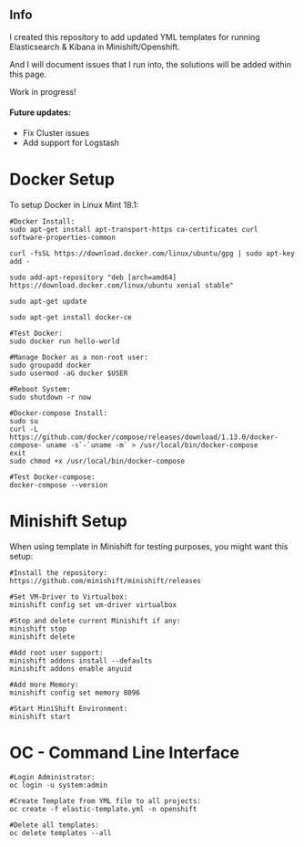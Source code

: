 ## Info
I created this repository to add updated YML templates for running Elasticsearch & Kibana in Minishift/Openshift.

And I will document issues that I run into, the solutions will be added within this page.

Work in progress!

#### Future updates:
- Fix Cluster issues
- Add support for Logstash

# Docker Setup
To setup Docker in Linux Mint 18.1:

    #Docker Install:
    sudo apt-get install apt-transport-https ca-certificates curl software-properties-common

    curl -fsSL https://download.docker.com/linux/ubuntu/gpg | sudo apt-key add -

    sudo add-apt-repository "deb [arch=amd64] https://download.docker.com/linux/ubuntu xenial stable"

    sudo apt-get update

    sudo apt-get install docker-ce

    #Test Docker:
    sudo docker run hello-world

    #Manage Docker as a non-root user:
    sudo groupadd docker
    sudo usermod -aG docker $USER

    #Reboot System:
    sudo shutdown -r now

    #Docker-compose Install:
    sudo su
    curl -L https://github.com/docker/compose/releases/download/1.13.0/docker-compose-`uname -s`-`uname -m` > /usr/local/bin/docker-compose
    exit
    sudo chmod +x /usr/local/bin/docker-compose

    #Test Docker-compose:
    docker-compose --version

# Minishift Setup
When using template in Minishift for testing purposes, you might want this setup:

    #Install the repository:
    https://github.com/minishift/minishift/releases

    #Set VM-Driver to Virtualbox:
	minishift config set vm-driver virtualbox

    #Stop and delete current Minishift if any:
	minishift stop
	minishift delete

	#Add root user support:
	minishift addons install --defaults
	minishift addons enable anyuid

	#Add more Memory:
	minishift config set memory 8096

	#Start MiniShift Environment:
	minishift start

# OC - Command Line Interface

    #Login Administrator:
    oc login -u system:admin

    #Create Template from YML file to all projects:
    oc create -f elastic-template.yml -n openshift

    #Delete all templates:
    oc delete templates --all